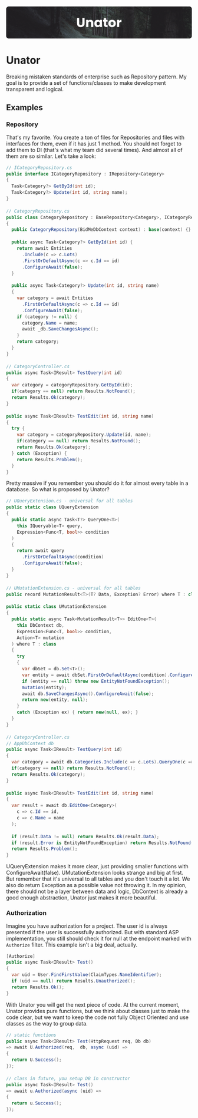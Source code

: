 ![unator banner](./assets/unator-banner.png)

# Unator

Breaking mistaken standards of enterprise such as Repository pattern. My goal is to provide a set of functions/classes to make development transparent and logical.

## Examples

### Repository

That's my favorite. You create a ton of files for Repositories and files with interfaces for them, even if it has just 1 method. You should not forget to add them to DI (that's what my team did several times). And almost all of them are so similar. Let's take a look:

```csharp
// ICategoryRepository.cs
public interface ICategoryRepository : IRepository<Category>
{
  Task<Category?> GetById(int id);
  Task<Category?> Update(int id, string name);
}

// CategoryRepository.cs
public class CategoryRepository : BaseRepository<Category>, ICategoryRepository
{
  public CategoryRepository(BidMeDbContext context) : base(context) {}

  public async Task<Category?> GetById(int id) {
    return await Entities
      .Include(c => c.Lots)
      .FirstOrDefaultAsync(c => c.Id == id)
      .ConfigureAwait(false);
  }

  public async Task<Category?> Update(int id, string name)
  {
    var category = await Entities
      .FirstOrDefaultAsync(c => c.Id == id)
      .ConfigureAwait(false);
    if (category != null) {
      category.Name = name;
      await _db.SaveChangesAsync();
    }
    return category;
  }
}

// CategoryController.cs
public async Task<IResult> TestQuery(int id)
{
  var category = categoryRepository.GetById(id);
  if(category == null) return Results.NotFound();
  return Results.Ok(category);
}

public async Task<IResult> TestEdit(int id, string name)
{
  try {
    var category = categoryRepository.Update(id, name);
    if(category == null) return Results.NotFound();
    return Results.Ok(category);
  } catch (Exception) {
    return Results.Problem();
  }
}
```

Pretty massive if you remember you should do it for almost every table in a database. So what is proposed by Unator?

```csharp
// UQueryExtension.cs - universal for all tables
public static class UQueryExtension
{
  public static async Task<T?> QueryOne<T>(
    this IQueryable<T> query,
    Expression<Func<T, bool>> condition
  )
  {
    return await query
      .FirstOrDefaultAsync(condition)
      .ConfigureAwait(false);
  }
}

// UMutationExtension.cs - universal for all tables
public record MutationResult<T>(T? Data, Exception? Error) where T : class;

public static class UMutationExtension
{
  public static async Task<MutationResult<T>> EditOne<T>(
    this DbContext db,
    Expression<Func<T, bool>> condition,
    Action<T> mutation
  ) where T : class
  {
    try
    {
      var dbSet = db.Set<T>();
      var entity = await dbSet.FirstOrDefaultAsync(condition).ConfigureAwait(false);
      if (entity == null) throw new EntityNotFoundException();
      mutation(entity);
      await db.SaveChangesAsync().ConfigureAwait(false);
      return new(entity, null);
    }
    catch (Exception ex) { return new(null, ex); }
  }
}

// CategoryController.cs
// AppDbContext db
public async Task<IResult> TestQuery(int id)
{
  var category = await db.Categories.Include(c => c.Lots).QueryOne(c => c.Id == id);
  if(category == null) return Results.NotFound();
  return Results.Ok(category);
}

public async Task<IResult> TestEdit(int id, string name)
{
  var result = await db.EditOne<Category>(
    c => c.Id == id,
    c => c.Name = name
  );

  if (result.Data != null) return Results.Ok(result.Data);
  if (result.Error is EntityNotFoundException) return Results.NotFound();
  return Results.Problem();
}
```

UQueryExtension makes it more clear, just providing smaller functions with ConfigureAwait(false). UMutationExtension looks strange and big at first. But remember that it's universal to all tables and you don't touch it a lot. We also do return Exception as a possible value not throwing it. In my opinion, there should not be a layer between data and logic, DbContext is already a good enough abstraction, Unator just makes it more beautiful.

### Authorization

Imagine you have authorization for a project. The user id is always presented if the user is successfully authorized. But with standard ASP implementation, you still should check it for null at the endpoint marked with `Authorize` filter. This example isn't a big deal, actually.

```csharp
[Authorize]
public async Task<IResult> Test()
{
  var uid = User.FindFirstValue(ClaimTypes.NameIdentifier);
  if (uid == null) return Results.Unauthorized();
  return Results.Ok();
}
```

With Unator you will get the next piece of code. At the current moment, Unator provides pure functions, but we think about classes just to make the code clear, but we want to keep the code not fully Object Oriented and use classes as the way to group data.

```csharp
// static functions
public async Task<IResult> Test(HttpRequest req, Db db)
=> await U.Authorized(req,  db, async (uid) =>
{
  return U.Success();
});

// class in future, you setup DB in constructor
public async Task<IResult> Test()
=> await u.Authorized(async (uid) =>
{
  return u.Success();
});
```
